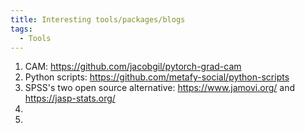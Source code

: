 ```yaml
---
title: Interesting tools/packages/blogs
tags:
  - Tools
---
```


1. CAM: https://github.com/jacobgil/pytorch-grad-cam 
2. Python scripts: https://github.com/metafy-social/python-scripts
3. SPSS's two open source alternative: https://www.jamovi.org/ and https://jasp-stats.org/
4. 
5. 